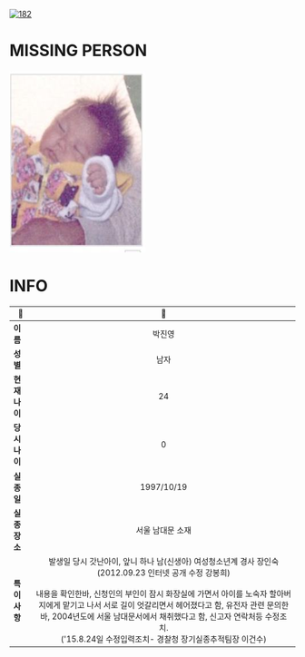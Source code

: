 [![182](https://img.shields.io/badge/%EC%8B%A4%EC%A2%85%EC%8B%A0%EA%B3%A0%EB%8A%94%20%EA%B5%AD%EB%B2%88%EC%97%86%EC%9D%B4-182-blue)](http://safe182.go.kr/index.do)

# MISSING PERSON

<img src="./missing_person.jpg">

# INFO

|🔑|💎|
|--|:--:|
|**이름**|박진영|
|**성별**|남자|
|**현재 나이**|24|
|**당시 나이**|0|
|**실종일**|1997/10/19|
|**실종 장소**|서울 남대문 소재 |
|**특이사항**|발생일 당시 갓난아이, 앞니 하나 남(신생아) 여성청소년계 경사 장인숙(2012.09.23 인터넷 공개 수정 강봉희)</br></br>내용을 확인한바, 신청인의 부인이 잠시 화장실에 가면서 아이를 노숙자 할아버지에게 맡기고 나서 서로 길이 엇갈리면서 헤어졌다고 함, 유전자 관련 문의한바, 2004년도에 서울 남대문서에서 채취했다고 함, 신고자 연락처등 수정조치.</br>('15.8.24일 수정입력조치- 경찰청 장기실종추적팀장 이건수)|
